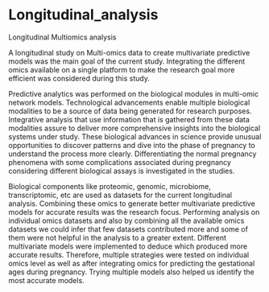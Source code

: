 # Longitudinal_analysis
Longitudinal Multiomics analysis 

A longitudinal study on Multi-omics data to create multivariate predictive models was the main goal of the current study. 
Integrating the different omics available on a single platform to make the research goal more efficient was considered during this
study. 

Predictive analytics was performed on the biological modules in multi-omic network models. 
Technological advancements enable multiple biological modalities to be a source of data being generated for research purposes. 
Integrative analysis that use information that is gathered from these data modalities assure to deliver more comprehensive insights into the biological systems under study.
These biological advances in science provide unusual opportunities to discover patterns and dive into the phase of pregnancy to understand the process more clearly. 
Differentiating the normal pregnancy phenomena with some complications associated during pregnancy considering different biological assays is investigated in the studies.

Biological components like proteomic, genomic, microbiome, transcriptomic, etc are used as datasets for the current longitudinal analysis.
Combining these omics to generate better multivariate predictive models for accurate results was the research focus.
Performing analysis on individual omics datasets and also by combining all the available omics datasets we could infer that few datasets contributed more and some of them were not helpful in the analysis to a greater extent. 
Different multivariate models were implemented to deduce which produced more accurate results. 
Therefore, multiple strategies were tested on individual omics level as well as after integrating omics for predicting the gestational ages during pregnancy. 
Trying multiple models also helped us identify the most accurate models.  
